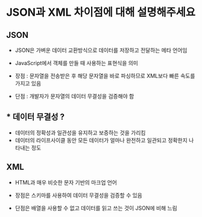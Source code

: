 # JSON과 XML 차이점에 대해 설명해주세요

## JSON

- JSON은 가벼운 데이터 교환방식으로 데이터를 저장하고 전달하는 메타 언어임

- JavaScript에서 객체를 만들 때 사용하는 표현식을 의미

- 장점 : 문자열을 전송받은 후 해당 문자열을 바로 파싱하므로 XML보다 빠른 속도를 가지고 있음
- 단점 : 개발자가 문자열의 데이터 무결성을 검증해야 함

## * 데이터 무결성 ?

  - 데이터의 정확성과 일관성을 유지하고 보증하는 것을 가리킴
  - 데이터의 라이프사이클 동안 모든 데이터가 얼마나 완전하고 일관되고 정확한지 나타내는 정도

## XML

- HTML과 매우 비슷한 문자 기반의 마크업 언어

- 장점은 스키마를 사용하여 데이터 무결성을 검증할 수 있음
- 단점은 배열을 사용할 수 없고 데이터를 읽고 쓰는 것이 JSON에 비해 느림
